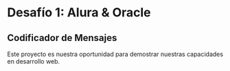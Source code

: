 <h1>Desafío 1: Alura & Oracle</h1> 
<h2>Codificador de Mensajes</h2> 
<p>Este proyecto es nuestra oportunidad para demostrar nuestras capacidades en desarrollo web.
